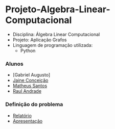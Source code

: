 # Projeto-Algebra-Linear-Computacional
  * Disciplina: Álgebra Linear Computacional
  * Projeto: Aplicação Grafos
  * Linguagem de programação utilizada: 
    * Python
  
### Alunos
* [Gabriel Augusto]
* [Jaine Conceição](https://github.com/jainec)
* [Matheus Santos](https://github.com/matheusfsa)
* [Raul Andrade](https://github.com/andraderaul)

### Definição do problema
  * [Relatório](https://github.com/andraderaul/Projeto-Algebra-Linear-Computacional/blob/master/utils/Relatorio_Aplicacao_Grafos.pdf)
  * [Apresentação](https://github.com/andraderaul/Projeto-Algebra-Linear-Computacional/blob/master/utils/Apresentacao_Aplica%C3%A7%C3%A3o_%20Grafos.pdf)
  
